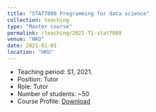 ```yaml
---
title: "STAT7008 Programming for data science"
collection: teaching
type: "Master course"
permalink: /teaching/2021-T1-stat7008
venue: "HKU"
date: 2021-01-01
location: "HKU"
---
```

* Teaching period: S1, 2021.
* Position: Tutor
* Role: Tutor
* Number of students: ~50
* Course Profile: [Download](https://vm.civeng.unsw.edu.au/courseprofiles/2019/2019-T3_CVEN9625x8224.pdf)
